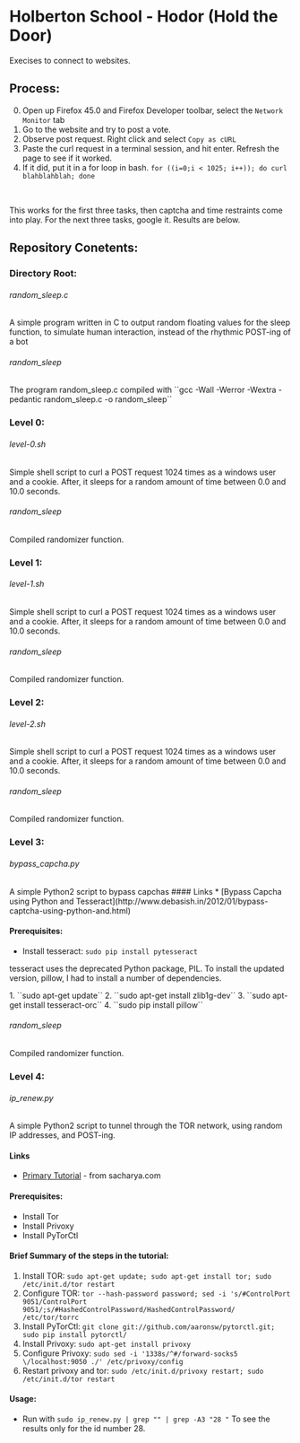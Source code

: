 # Holberton School - Hodor (Hold the Door)
Execises to connect to websites.

## Process:
0. Open up Firefox 45.0 and Firefox Developer toolbar, select the ``Network Monitor`` tab
1. Go to the website and try to post a vote.
2. Observe post request. Right click and select ``Copy as cURL``
3. Paste the curl request in a terminal session, and hit enter. Refresh the page to see if it worked.
4. If it did, put it in a for loop in bash. ``for ((i=0;i < 1025; i++)); do curl blahblahblah; done``
<br>
<p>This works for the first three tasks, then captcha and time restraints come into play. For the next three tasks, google it. Results are below.</p>

## Repository Conetents:
### Directory Root:
<h6>random_sleep.c</h6>
A simple program written in C to output random floating values for the sleep function, to simulate human interaction, instead of the rhythmic POST-ing of a bot
<h6>random_sleep</h6>
The program random_sleep.c compiled with ``gcc -Wall -Werror -Wextra -pedantic random_sleep.c -o random_sleep``

### Level 0:
<h6>level-0.sh</h6>
Simple shell script to curl a POST request 1024 times as a windows user and a cookie. After, it sleeps for a random amount of time between 0.0 and 10.0 seconds.
<h6>random_sleep</h6>
Compiled randomizer function.

### Level 1:
<h6>level-1.sh</h6>
Simple shell script to curl a POST request 1024 times as a windows user and a cookie. After, it sleeps for a random amount of time between 0.0 and 10.0 seconds.
<h6>random_sleep</h6>
Compiled randomizer function.

### Level 2:
<h6>level-2.sh</h6>
Simple shell script to curl a POST request 1024 times as a windows user and a cookie. After, it sleeps for a random amount of time between 0.0 and 10.0 seconds.
<h6>random_sleep</h6>
Compiled randomizer function.

### Level 3:
<h6>bypass_capcha.py</h6>
A simple Python2 script to bypass capchas
#### Links
* [Bypass Capcha using Python and Tesseract](http://www.debasish.in/2012/01/bypass-captcha-using-python-and.html)

#### Prerequisites:
* Install tesseract: ``sudo pip install pytesseract``
<p>tesseract uses the deprecated Python package, PIL. To install the updated version, pillow, I had to install a number of dependencies.</p>
1. ``sudo apt-get update``
2. ``sudo apt-get install zlib1g-dev``
3. ``sudo apt-get install tesseract-orc``
4. ``sudo pip install pillow``

<h6>random_sleep</h6>
Compiled randomizer function.

### Level 4:
<h6>ip_renew.py</h6>
A simple Python2 script to tunnel through the TOR network, using random IP addresses, and POST-ing.

#### Links
* [Primary Tutorial](http://sacharya.com/crawling-anonymously-with-tor-in-python/) - from sacharya.com

#### Prerequisites:
* Install Tor
* Install Privoxy
* Install PyTorCtl

#### Brief Summary of the steps in the tutorial:
  1. Install TOR: ``sudo apt-get update; sudo apt-get install tor; sudo /etc/init.d/tor restart``
  2. Configure TOR: ``tor --hash-password password; sed -i 's/#ControlPort 9051/ControlPort 9051/;s/#HashedControlPassword/HashedControlPassword/ /etc/tor/torrc``
  3. Install PyTorCtl: ``git clone git://github.com/aaronsw/pytorctl.git; sudo pip install pytorctl/``
  4. Install Privoxy: ``sudo apt-get install privoxy``
  5. Configure Privoxy: ``sudo sed -i '1338s/^#/forward-socks5 \/localhost:9050 ./' /etc/privoxy/config``
  6. Restart privoxy and tor: ``sudo /etc/init.d/privoxy restart; sudo /etc/init.d/tor restart``

#### Usage:
  * Run with ``sudo ip_renew.py | grep "" | grep -A3 "28 "`` To see the results only for the id number 28.
